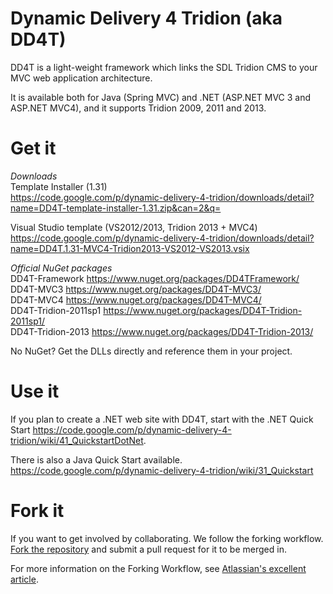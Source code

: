 Dynamic Delivery 4 Tridion (aka DD4T)
=====================================
DD4T is a light-weight framework which links the SDL Tridion CMS to your MVC web application architecture.

It is available both for Java (Spring MVC) and .NET (ASP.NET MVC 3 and ASP.NET MVC4), and it supports Tridion 2009, 2011 and 2013.

Get it
======

*Downloads*  
Template Installer (1.31)  
https://code.google.com/p/dynamic-delivery-4-tridion/downloads/detail?name=DD4T-template-installer-1.31.zip&can=2&q=  

Visual Studio template (VS2012/2013, Tridion 2013 + MVC4)   https://code.google.com/p/dynamic-delivery-4-tridion/downloads/detail?name=DD4T.1.31-MVC4-Tridion2013-VS2012-VS2013.vsix

*Official NuGet packages*  
DD4T-Framework https://www.nuget.org/packages/DD4TFramework/  
DD4T-MVC3 https://www.nuget.org/packages/DD4T-MVC3/  
DD4T-MVC4 https://www.nuget.org/packages/DD4T-MVC4/  
DD4T-Tridion-2011sp1 https://www.nuget.org/packages/DD4T-Tridion-2011sp1/  
DD4T-Tridion-2013 https://www.nuget.org/packages/DD4T-Tridion-2013/  

No NuGet? Get the DLLs directly and reference them in your project.  

Use it
======
If you plan to create a .NET web site with DD4T, start with the .NET Quick Start https://code.google.com/p/dynamic-delivery-4-tridion/wiki/41_QuickstartDotNet.

There is also a Java Quick Start available. https://code.google.com/p/dynamic-delivery-4-tridion/wiki/31_Quickstart

Fork it
=======
If you want to get involved by collaborating. We follow the forking workflow. <a href="https://github.com/dd4t/dynamic-delivery-4-tridion/fork">Fork the repository</a> and submit a pull request for it to be merged in.

For more information on the Forking Workflow, see <a href="https://www.atlassian.com/git/tutorials/comparing-workflows/forking-workflow">Atlassian's excellent article</a>.
